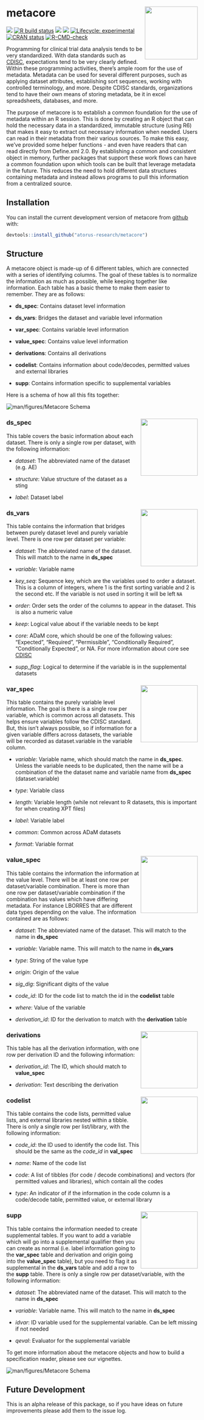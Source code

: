 
<!-- README.md is generated from README.Rmd. Please edit that file -->

# metacore <a href='https://github.com/atorus-research/metacore'><img src="man/figures/metacore.PNG" align="right" style="height:139px;"/></a>

<!-- badges: start -->

[<img src="https://img.shields.io/badge/Slack-RValidationHub-blue?style=flat&logo=slack">](https://RValidationHub.slack.com)
[![R build
status](https://github.com/atorus-research/metacore/workflows/R-CMD-check/badge.svg)](https://github.com/atorus-research/xportr/actions?workflow=R-CMD-check)
[<img src="https://img.shields.io/codecov/c/github/atorus-research/metacore">](https://app.codecov.io/gh/atorus-research/metacore)
[<img src="https://img.shields.io/badge/License-MIT-blue.svg">](https://github.com/atorus-research/metacore/blob/master/LICENSE)
[![Lifecycle:
experimental](https://img.shields.io/badge/lifecycle-experimental-orange.svg)](https://lifecycle.r-lib.org/articles/stages.html#experimental-1)
[![CRAN
status](https://www.r-pkg.org/badges/version/metacore)](https://CRAN.R-project.org/package=metacore)
[![R-CMD-check](https://github.com/atorus-research/metacore/actions/workflows/R-CMD-check.yaml/badge.svg)](https://github.com/atorus-research/metacore/actions/workflows/R-CMD-check.yaml)
<!-- badges: end -->

Programming for clinical trial data analysis tends to be very
standardized. With data standards such as
[CDISC](https://www.cdisc.org/), expectations tend to be very clearly
defined. Within these programming activities, there’s ample room for the
use of metadata. Metadata can be used for several different purposes,
such as applying dataset attributes, establishing sort sequences,
working with controlled terminology, and more. Despite CDISC standards,
organizations tend to have their own means of storing metadata, be it in
excel spreadsheets, databases, and more.

The purpose of metacore is to establish a common foundation for the use
of metadata within an R session. This is done by creating an R object
that can hold the necessary data in a standardized, immutable structure
(using R6) that makes it easy to extract out necessary information when
needed. Users can read in their metadata from their various sources. To
make this easy, we’ve provided some helper functions - and even have
readers that can read directly from Define.xml 2.0. By establishing a
common and consistent object in memory, further packages that support
these work flows can have a common foundation upon which tools can be
built that leverage metadata in the future. This reduces the need to
hold different data structures containing metadata and instead allows
programs to pull this information from a centralized source.

## Installation

You can install the current development version of metacore from
[github](https://github.com/atorus-research/metacore) with:

``` r
devtools::install_github("atorus-research/metacore")
```

## Structure

A metacore object is made-up of 6 different tables, which are connected
with a series of identifying columns. The goal of these tables is to
normalize the information as much as possible, while keeping together
like information. Each table has a basic theme to make them easier to
remember. They are as follows:

- **ds_spec**: Contains dataset level information

- **ds_vars**: Bridges the dataset and variable level information

- **var_spec**: Contains variable level information

- **value_spec**: Contains value level information

- **derivations**: Contains all derivations

- **codelist**: Contains information about code/decodes, permitted
  values and external libraries

- **supp**: Contains information specific to supplemental variables

Here is a schema of how all this fits together:

![](man/figures/schema-colors.png "man/figures/Metacore Schema")

### ds_spec <img src="man/figures/labeled-ds_spec.png" align="right" style="height:150px;"/>

This table covers the basic information about each dataset. There is
only a single row per dataset, with the following information:

- *dataset*: The abbreviated name of the dataset (e.g. AE)

- *structure*: Value structure of the dataset as a sting

- *label*: Dataset label

### ds_vars <img src="man/figures/labeled-ds_vars.png" align="right" style="height:150px;"/>

This table contains the information that bridges between purely dataset
level and purely variable level. There is one row per dataset per
variable:

- *dataset*: The abbreviated name of the dataset. This will match to the
  name in **ds_spec**

- *variable*: Variable name

- *key_seq*: Sequence key, which are the variables used to order a
  dataset. This is a column of integers, where 1 is the first sorting
  variable and 2 is the second etc. If the variable is not used in
  sorting it will be left `NA`

- *order*: Order sets the order of the columns to appear in the dataset.
  This is also a numeric value

- *keep*: Logical value about if the variable needs to be kept

- *core*: ADaM core, which should be one of the following values:
  “Expected”, “Required”, “Permissible”, “Conditionally Required”,
  “Conditionally Expected”, or NA. For more information about core see
  [CDISC](https://www.cdisc.org/standards/foundational/adam)

- *supp_flag*: Logical to determine if the variable is in the
  supplemental datasets

### var_spec <img src="man/figures/labeled-var_spec.png" align="right" style="height:150px;"/>

This table contains the purely variable level information. The goal is
there is a single row per variable, which is common across all datasets.
This helps ensure variables follow the CDISC standard. But, this isn’t
always possible, so if information for a given variable differs across
datasets, the variable will be recorded as dataset.variable in the
variable column.

- *variable*: Variable name, which should match the name in **ds_spec**.
  Unless the variable needs to be duplicated, then the name will be a
  combination of the the dataset name and variable name from **ds_spec**
  (dataset.variable)

- *type*: Variable class

- *length*: Variable length (while not relevant to R datasets, this is
  important for when creating XPT files)

- *label*: Variable label

- *common*: Common across ADaM datasets

- *format*: Variable format

### value_spec <img src="man/figures/labeled-value_spec.png" align="right" style="height:150px;"/>

This table contains the information the information at the value level.
There will be at least one row per dataset/variable combination. There
is more than one row per dataset/variable combination if the combination
has values which have differing metadata. For instance LBORRES that are
different data types depending on the value. The information contained
are as follows:

- *dataset*: The abbreviated name of the dataset. This will match to the
  name in **ds_spec**

- *variable*: Variable name. This will match to the name in **ds_vars**

- *type*: String of the value type

- *origin*: Origin of the value

- *sig_dig*: Significant digits of the value

- *code_id*: ID for the code list to match the id in the **codelist**
  table

- *where*: Value of the variable

- *derivation_id*: ID for the derivation to match with the
  **derivation** table

### derivations <img src="man/figures/labeled-derivation.png" align="right" style="height:150px;"/>

This table has all the derivation information, with one row per
derivation ID and the following information:

- *derivation_id*: The ID, which should match to **value_spec**

- *derivation*: Text describing the derivation

### codelist <img src="man/figures/labeled-code_list.png" align="right" style="height:150px;"/>

This table contains the code lists, permitted value lists, and external
libraries nested within a tibble. There is only a single row per
list/library, with the following information:

- *code_id*: the ID used to identify the code list. This should be the
  same as the *code_id* in **val_spec**

- *name*: Name of the code list

- *code*: A list of tibbles (for code / decode combinations) and vectors
  (for permitted values and libraries), which contain all the codes

- *type*: An indicator of if the information in the code column is a
  code/decode table, permitted value, or external library

### supp <img src="man/figures/labeled-supp.png" align="right" style="height:150px;"/>

This table contains the information needed to create supplemental
tables. If you want to add a variable which will go into a supplemental
qualifier then you can create as normal (i.e. label information going to
the **var_spec** table and derivation and origin going into the
**value_spec** table), but you need to flag it as supplemental in the
**ds_vars** table and add a row to the **supp** table. There is only a
single row per dataset/variable, with the following information:

- *dataset*: The abbreviated name of the dataset. This will match to the
  name in **ds_spec**

- *variable*: Variable name. This will match to the name in **ds_spec**

- *idvar*: ID variable used for the supplemental variable. Can be left
  missing if not needed

- *qeval*: Evaluator for the supplemental variable

To get more information about the metacore objects and how to build a
specification reader, please see our vignettes.

![](man/figures/labeled_schema.png "man/figures/Metacore Schema")

## Future Development

This is an alpha release of this package, so if you have ideas on future
improvements please add them to the issue log.

